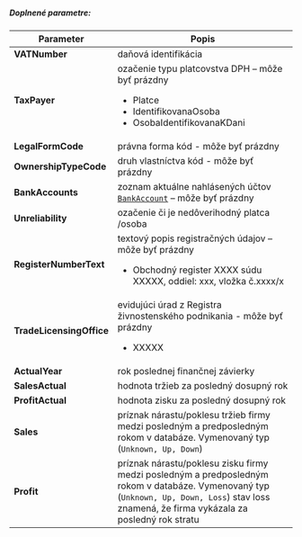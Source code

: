 ##### Doplnené parametre:
| Parameter | Popis |
| ----------- | ----------- |
| **VATNumber** | daňová identifikácia |
| **TaxPayer** | ozačenie typu platcovstva DPH – môže byť prázdny <ul><li>Platce</li><li>IdentifikovanaOsoba</li><li>OsobaIdentifikovanaKDani</li></ul> |
| **LegalFormCode** | právna forma kód - môže byť prázdny |
| **OwnershipTypeCode** | druh vlastníctva kód - môže byť prázdny |
| **BankAccounts** | zoznam aktuálne nahlásených účtov [`BankAccount`](#BankAccount) – môže byť prázdny |
| **Unreliability** | ozačenie či je nedôverihodný platca /osoba|
| **RegisterNumberText** | textový popis registračných údajov – môže byť prázdny <ul><li>Obchodný register XXXX súdu XXXXX, oddiel: xxx, vložka č.xxxx/x</li></ul>|
| **TradeLicensingOffice** | evidujúci úrad z Registra živnostenského podnikania - môže byť prázdny <ul><li>XXXXX</li></ul>|
| **ActualYear**| rok poslednej finančnej závierky |
| **SalesActual**| hodnota tržieb za posledný dosupný rok |
| **ProfitActual**| hodnota zisku za posledný dosupný rok|
| **Sales**| príznak nárastu/poklesu tržieb firmy medzi posledným a predposledným rokom v databáze. Vymenovaný typ (`Unknown, Up, Down`) |
| **Profit**| príznak nárastu/poklesu zisku firmy medzi posledným a predposledným rokom v databáze. Vymenovaný typ (`Unknown, Up, Down, Loss`) stav loss znamená, že firma vykázala za posledný rok stratu |